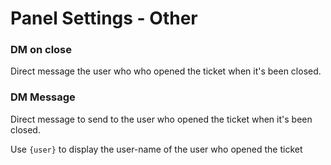 # Panel Settings - Other

###   DM on close

Direct message the user who who opened the ticket when it's been closed.

###  DM Message 

Direct message to send to the user who opened the ticket when it's been closed.

Use `{user}` to display the user-name of the user who opened the ticket

